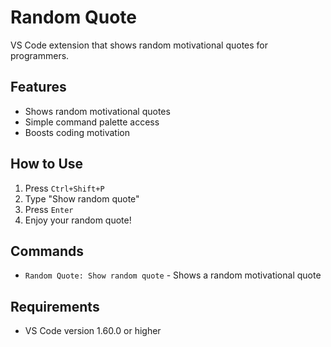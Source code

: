 # Random Quote

VS Code extension that shows random motivational quotes for programmers.

## Features

- Shows random motivational quotes
- Simple command palette access
- Boosts coding motivation

## How to Use

1. Press `Ctrl+Shift+P`
2. Type "Show random quote"
3. Press `Enter`
4. Enjoy your random quote!

## Commands

- `Random Quote: Show random quote` - Shows a random motivational quote

## Requirements

- VS Code version 1.60.0 or higher